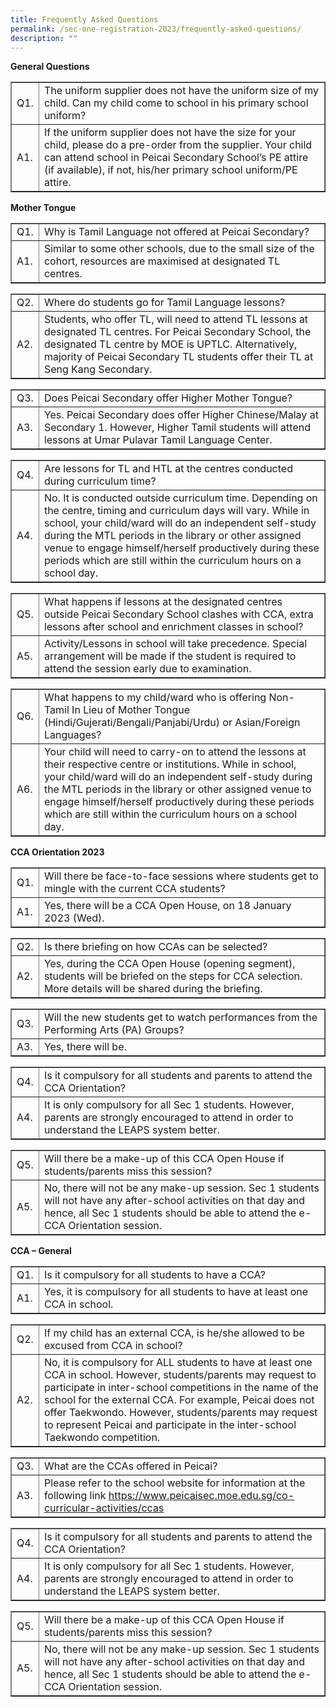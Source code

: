 ```yaml
---
title: Frequently Asked Questions
permalink: /sec-one-registration-2023/frequently-asked-questions/
description: ""
---
```

<p><strong>General Questions</strong></p>
<table style="border-collapse: collapse; width: 100%;" border="1">
<tbody>
<tr>
<td style="width: 5%;">Q1.</td>
<td style="width: 95%;">The uniform supplier does not have the uniform size of my child. Can my child come to school in his primary school uniform?</td>
</tr>
<tr>
<td style="width: 5%;">A1.</td>
<td style="width: 95%;">If the uniform supplier does not have the size for your child, please do a pre-order from the supplier. Your child can attend school in Peicai Secondary School&rsquo;s PE attire (if available), if not, his/her primary school uniform/PE attire.</td>
</tr>
</tbody>
</table>
<p><strong>Mother Tongue</strong></p>
<table style="border-collapse: collapse; width: 100%;" border="1">
<tbody>
<tr>
<td style="width: 5%;">Q1.</td>
<td style="width: 95%;">Why is Tamil Language not offered at Peicai Secondary?</td>
</tr>
<tr>
<td style="width: 5%;">A1.</td>
<td style="width: 95%;">Similar to some other schools, due to the small size of the cohort, resources are maximised at designated TL centres.</td>
</tr>
</tbody>
</table>
<table style="border-collapse: collapse; width: 100%;" border="1">
<tbody>
<tr>
<td style="width: 5%;">Q2.</td>
<td style="width: 95%;">Where do students go for Tamil Language lessons?</td>
</tr>
<tr>
<td style="width: 5%;">A2.</td>
<td style="width: 95%;">Students, who offer TL, will need to attend TL lessons at designated TL centres. For Peicai Secondary School, the designated TL centre by MOE is UPTLC. Alternatively, majority of Peicai Secondary TL students offer their TL at Seng Kang Secondary.</td>
</tr>
</tbody>
</table>
<table style="border-collapse: collapse; width: 100%;" border="1">
<tbody>
<tr>
<td style="width: 5%;">Q3.</td>
<td style="width: 95%;">Does Peicai Secondary offer Higher Mother Tongue?</td>
</tr>
<tr>
<td style="width: 5%;">A3.</td>
<td style="width: 95%;">Yes. Peicai Secondary does offer Higher Chinese/Malay at Secondary 1. However, Higher Tamil students will attend lessons at Umar Pulavar Tamil Language Center.</td>
</tr>
</tbody>
</table>
<table style="border-collapse: collapse; width: 100%;" border="1">
<tbody>
<tr>
<td style="width: 5%;">Q4.</td>
<td style="width: 95%;">Are lessons for TL and HTL at the centres conducted during curriculum time?</td>
</tr>
<tr>
<td style="width: 5%;">A4.</td>
<td style="width: 95%;">No. It is conducted outside curriculum time. Depending on the centre, timing and curriculum days will vary.  While in school, your child/ward will do an independent self-study during the MTL periods in the library or other assigned venue to engage himself/herself productively during these periods which are still within the curriculum hours on a school day.</td>
</tr>
</tbody>
</table>
<table style="border-collapse: collapse; width: 100%;" border="1">
<tbody>
<tr>
<td style="width: 5%;">Q5.</td>
<td style="width: 95%;">What happens if lessons at the designated centres outside Peicai Secondary School clashes with CCA, extra lessons after school and enrichment classes in school?</td>
</tr>
<tr>
<td style="width: 5%;">A5.</td>
<td style="width: 95%;">Activity/Lessons in school will take precedence.  Special arrangement will be made if the student is required to attend the session early due to examination.</td>
</tr>
</tbody>
</table>
<table style="border-collapse: collapse; width: 100%;" border="1">
<tbody>
<tr>
<td style="width: 5%;">Q6.</td>
<td style="width: 95%;">What happens to my child/ward who is offering Non-Tamil In Lieu of Mother Tongue (Hindi/Gujerati/Bengali/Panjabi/Urdu) or Asian/Foreign Languages?</td>
</tr>
<tr>
<td style="width: 5%;">A6.</td>
<td style="width: 95%;">Your child will need to carry-on to attend the lessons at their respective centre or institutions. While in school, your child/ward will do an independent self-study during the MTL periods in the library or other assigned venue to engage himself/herself productively during these periods which are still within the curriculum hours on a school day.</td>
</tr>
</tbody>
</table>
<p><strong>CCA Orientation 2023</strong></p>
<table style="border-collapse: collapse; width: 100%;" border="1">
<tbody>
<tr>
<td style="width: 5%;">Q1.</td>
<td style="width: 95%;">Will there be face-to-face sessions where students get to mingle with the current CCA students?</td>
</tr>
<tr>
<td style="width: 5%;">A1.</td>
<td style="width: 95%;">Yes, there will be a CCA Open House, on 18 January 2023 (Wed).</td>
</tr>
</tbody>
</table>
<table style="border-collapse: collapse; width: 100%;" border="1">
<tbody>
<tr>
<td style="width: 5%;">Q2.</td>
<td style="width: 95%;">Is there briefing on how CCAs can be selected?</td>
</tr>
<tr>
<td style="width: 5%;">A2.</td>
<td style="width: 95%;">Yes, during the CCA Open House (opening segment), students will be briefed on the steps for CCA selection. More details will be shared during the briefing.</td>
</tr>
</tbody>
</table>
<table style="border-collapse: collapse; width: 100%;" border="1">
<tbody>
<tr>
<td style="width: 5%;">Q3.</td>
<td style="width: 95%;">Will the new students get to watch performances from the Performing Arts (PA) Groups?</td>
</tr>
<tr>
<td style="width: 5%;">A3.</td>
<td style="width: 95%;">Yes, there will be.</td>
</tr>
</tbody>
</table>
<table style="border-collapse: collapse; width: 100%;" border="1">
<tbody>
<tr>
<td style="width: 5%;">Q4.</td>
<td style="width: 95%;">Is it compulsory for all students and parents to attend the CCA Orientation?</td>
</tr>
<tr>
<td style="width: 5%;">A4.</td>
<td style="width: 95%;">It is only compulsory for all Sec 1 students. However, parents are strongly encouraged to attend in order to understand the LEAPS system better.</td>
</tr>
</tbody>
</table>
<table style="border-collapse: collapse; width: 100%;" border="1">
<tbody>
<tr>
<td style="width: 5%;">Q5.</td>
<td style="width: 95%;">Will there be a make-up of this CCA Open House if students/parents miss this session?</td>
</tr>
<tr>
<td style="width: 5%;">A5.</td>
<td style="width: 95%;">No, there will not be any make-up session. Sec 1 students will not have any after-school activities on that day and hence, all Sec 1 students should be able to attend the e-CCA Orientation session.</td>
</tr>
</tbody>
</table>
<p><strong>CCA – General</strong></p>
<table style="border-collapse: collapse; width: 100%;" border="1">
<tbody>
<tr>
<td style="width: 5%;">Q1.</td>
<td style="width: 95%;">Is it compulsory for all students to have a CCA?</td>
</tr>
<tr>
<td style="width: 5%;">A1.</td>
<td style="width: 95%;">Yes, it is compulsory for all students to have at least one CCA in school.</td>
</tr>
</tbody>
</table>
<table style="border-collapse: collapse; width: 100%;" border="1">
<tbody>
<tr>
<td style="width: 5%;">Q2.</td>
<td style="width: 95%;">If my child has an external CCA, is he/she allowed to be excused from CCA in school?</td>
</tr>
<tr>
<td style="width: 5%;">A2.</td>
<td style="width: 95%;">No, it is compulsory for ALL students to have at least one CCA in school. However, students/parents may request to participate in inter-school competitions in the name of the school for the external CCA. For example, Peicai does not offer Taekwondo. However, students/parents may request to represent Peicai and participate in the inter-school Taekwondo competition.</td>
</tr>
</tbody>
</table>
<table style="border-collapse: collapse; width: 100%;" border="1">
<tbody>
<tr>
<td style="width: 5%;">Q3.</td>
<td style="width: 95%;">What are the CCAs offered in Peicai?</td>
</tr>
<tr>
<td style="width: 5%;">A3.</td>
<td style="width: 95%;">Please refer to the school website for information at the following link <a href="/co-curricular-activities/ccas">https://www.peicaisec.moe.edu.sg/co-curricular-activities/ccas</a></td>
</tr>
</tbody>
</table>
<table style="border-collapse: collapse; width: 100%;" border="1">
<tbody>
<tr>
<td style="width: 5%;">Q4.</td>
<td style="width: 95%;">Is it compulsory for all students and parents to attend the CCA Orientation?</td>
</tr>
<tr>
<td style="width: 5%;">A4.</td>
<td style="width: 95%;">It is only compulsory for all Sec 1 students. However, parents are strongly encouraged to attend in order to understand the LEAPS system better.</td>
</tr>
</tbody>
</table>
<table style="border-collapse: collapse; width: 100%;" border="1">
<tbody>
<tr>
<td style="width: 5%;">Q5.</td>
<td style="width: 95%;">Will there be a make-up of this CCA Open House if students/parents miss this session?</td>
</tr>
<tr>
<td style="width: 5%;">A5.</td>
<td style="width: 95%;">No, there will not be any make-up session. Sec 1 students will not have any after-school activities on that day and hence, all Sec 1 students should be able to attend the e-CCA Orientation session.</td>
</tr>
</tbody>
</table>